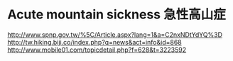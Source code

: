 # Acute mountain sickness 急性高山症
http://www.spnp.gov.tw/%5C/Article.aspx?lang=1&a=C2nxNDtYdYQ%3D
http://tw.hiking.biji.co/index.php?q=news&act=info&id=868
http://www.mobile01.com/topicdetail.php?f=628&t=3223592
